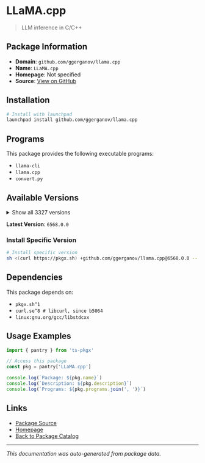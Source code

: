 # LLaMA.cpp

> LLM inference in C/C++

## Package Information

- **Domain**: `github.com/ggerganov/llama.cpp`
- **Name**: `LLaMA.cpp`
- **Homepage**: Not specified
- **Source**: [View on GitHub](https://github.com/pkgxdev/pantry/tree/main/projects/github.com/ggerganov/llama.cpp/package.yml)

## Installation

```bash
# Install with launchpad
launchpad install github.com/ggerganov/llama.cpp
```

## Programs

This package provides the following executable programs:

- `llama-cli`
- `llama.cpp`
- `convert.py`

## Available Versions

<details>
<summary>Show all 3327 versions</summary>

- `6568.0.0`, `6567.0.0`, `6565.0.0`, `6558.0.0`, `6557.0.0`
- `6556.0.0`, `6550.0.0`, `6549.0.0`, `6548.0.0`, `6545.0.0`
- `6544.0.0`, `6543.0.0`, `6541.0.0`, `6536.0.0`, `6535.0.0`
- `6534.0.0`, `6533.0.0`, `6532.0.0`, `6529.0.0`, `6528.0.0`
- `6527.0.0`, `6524.0.0`, `6523.0.0`, `6522.0.0`, `6521.0.0`
- `6519.0.0`, `6518.0.0`, `6517.0.0`, `6516.0.0`, `6515.0.0`
- `6514.0.0`, `6513.0.0`, `6512.0.0`, `6511.0.0`, `6510.0.0`
- `6509.0.0`, `6508.0.0`, `6507.0.0`, `6506.0.0`, `6505.0.0`
- `6504.0.0`, `6503.0.0`, `6502.0.0`, `6501.0.0`, `6500.0.0`
- `6499.0.0`, `6498.0.0`, `6497.0.0`, `6496.0.0`, `6494.0.0`
- `6493.0.0`, `6492.0.0`, `6491.0.0`, `6490.0.0`, `6488.0.0`
- `6484.0.0`, `6483.0.0`, `6482.0.0`, `6480.0.0`, `6479.0.0`
- `6478.0.0`, `6477.0.0`, `6476.0.0`, `6475.0.0`, `6474.0.0`
- `6473.0.0`, `6471.0.0`, `6470.0.0`, `6469.0.0`, `6451.0.0`
- `6447.0.0`, `6445.0.0`, `6444.0.0`, `6443.0.0`, `6442.0.0`
- `6441.0.0`, `6440.0.0`, `6436.0.0`, `6435.0.0`, `6434.0.0`
- `6432.0.0`, `6431.0.0`, `6430.0.0`, `6429.0.0`, `6428.0.0`
- `6427.0.0`, `6424.0.0`, `6423.0.0`, `6421.0.0`, `6419.0.0`
- `6418.0.0`, `6416.0.0`, `6415.0.0`, `6414.0.0`, `6412.0.0`
- `6409.0.0`, `6408.0.0`, `6407.0.0`, `6406.0.0`, `6405.0.0`
- `6404.0.0`, `6403.0.0`, `6402.0.0`, `6401.0.0`, `6399.0.0`
- `6397.0.0`, `6396.0.0`, `6394.0.0`, `6393.0.0`, `6392.0.0`
- `6391.0.0`, `6390.0.0`, `6389.0.0`, `6387.0.0`, `6386.0.0`
- `6384.0.0`, `6383.0.0`, `6382.0.0`, `6381.0.0`, `6380.0.0`
- `6379.0.0`, `6377.0.0`, `6376.0.0`, `6374.0.0`, `6373.0.0`
- `6372.0.0`, `6371.0.0`, `6370.0.0`, `6368.0.0`, `6367.0.0`
- `6365.0.0`, `6364.0.0`, `6362.0.0`, `6361.0.0`, `6360.0.0`
- `6358.0.0`, `6357.0.0`, `6356.0.0`, `6355.0.0`, `6354.0.0`
- `6353.0.0`, `6352.0.0`, `6351.0.0`, `6350.0.0`, `6349.0.0`
- `6348.0.0`, `6347.0.0`, `6346.0.0`, `6344.0.0`, `6343.0.0`
- `6341.0.0`, `6340.0.0`, `6337.0.0`, `6335.0.0`, `6334.0.0`
- `6332.0.0`, `6331.0.0`, `6330.0.0`, `6329.0.0`, `6328.0.0`
- `6327.0.0`, `6325.0.0`, `6324.0.0`, `6323.0.0`, `6322.0.0`
- `6318.0.0`, `6317.0.0`, `6316.0.0`, `6315.0.0`, `6314.0.0`
- `6313.0.0`, `6312.0.0`, `6311.0.0`, `6310.0.0`, `6309.0.0`
- `6307.0.0`, `6305.0.0`, `6303.0.0`, `6301.0.0`, `6300.0.0`
- `6299.0.0`, `6298.0.0`, `6297.0.0`, `6295.0.0`, `6294.0.0`
- `6293.0.0`, `6292.0.0`, `6291.0.0`, `6290.0.0`, `6289.0.0`
- `6287.0.0`, `6286.0.0`, `6285.0.0`, `6284.0.0`, `6283.0.0`
- `6282.0.0`, `6280.0.0`, `6279.0.0`, `6278.0.0`, `6277.0.0`
- `6276.0.0`, `6275.0.0`, `6274.0.0`, `6273.0.0`, `6272.0.0`
- `6271.0.0`, `6269.0.0`, `6267.0.0`, `6265.0.0`, `6264.0.0`
- `6262.0.0`, `6261.0.0`, `6258.0.0`, `6257.0.0`, `6255.0.0`
- `6254.0.0`, `6251.0.0`, `6250.0.0`, `6249.0.0`, `6248.0.0`
- `6247.0.0`, `6246.0.0`, `6245.0.0`, `6244.0.0`, `6243.0.0`
- `6242.0.0`, `6241.0.0`, `6240.0.0`, `6239.0.0`, `6238.0.0`
- `6237.0.0`, `6236.0.0`, `6235.0.0`, `6229.0.0`, `6228.0.0`
- `6225.0.0`, `6218.0.0`, `6215.0.0`, `6214.0.0`, `6213.0.0`
- `6210.0.0`, `6209.0.0`, `6208.0.0`, `6207.0.0`, `6205.0.0`
- `6204.0.0`, `6202.0.0`, `6201.0.0`, `6199.0.0`, `6195.0.0`
- `6193.0.0`, `6191.0.0`, `6190.0.0`, `6189.0.0`, `6188.0.0`
- `6187.0.0`, `6185.0.0`, `6184.0.0`, `6183.0.0`, `6182.0.0`
- `6181.0.0`, `6180.0.0`, `6179.0.0`, `6178.0.0`, `6177.0.0`
- `6176.0.0`, `6175.0.0`, `6174.0.0`, `6173.0.0`, `6153.0.0`
- `6152.0.0`, `6150.0.0`, `6149.0.0`, `6148.0.0`, `6144.0.0`
- `6143.0.0`, `6141.0.0`, `6140.0.0`, `6139.0.0`, `6138.0.0`
- `6137.0.0`, `6136.0.0`, `6135.0.0`, `6134.0.0`, `6132.0.0`
- `6131.0.0`, `6129.0.0`, `6128.0.0`, `6124.0.0`, `6123.0.0`
- `6122.0.0`, `6121.0.0`, `6119.0.0`, `6118.0.0`, `6117.0.0`
- `6116.0.0`, `6115.0.0`, `6114.0.0`, `6113.0.0`, `6111.0.0`
- `6109.0.0`, `6106.0.0`, `6105.0.0`, `6104.0.0`, `6103.0.0`
- `6102.0.0`, `6101.0.0`, `6100.0.0`, `6099.0.0`, `6098.0.0`
- `6097.0.0`, `6096.0.0`, `6095.0.0`, `6093.0.0`, `6092.0.0`
- `6090.0.0`, `6089.0.0`, `6088.0.0`, `6087.0.0`, `6085.0.0`
- `6084.0.0`, `6083.0.0`, `6082.0.0`, `6081.0.0`, `6080.0.0`
- `6079.0.0`, `6078.0.0`, `6076.0.0`, `6075.0.0`, `6074.0.0`
- `6073.0.0`, `6070.0.0`, `6067.0.0`, `6066.0.0`, `6065.0.0`
- `6064.0.0`, `6063.0.0`, `6062.0.0`, `6061.0.0`, `6060.0.0`
- `6059.0.0`, `6058.0.0`, `6057.0.0`, `6056.0.0`, `6055.0.0`
- `6054.0.0`, `6052.0.0`, `6051.0.0`, `6050.0.0`, `6049.0.0`
- `6048.0.0`, `6047.0.0`, `6045.0.0`, `6044.0.0`, `6043.0.0`
- `6042.0.0`, `6041.0.0`, `6040.0.0`, `6039.0.0`, `6038.0.0`
- `6037.0.0`, `6036.0.0`, `6035.0.0`, `6032.0.0`, `6031.0.0`
- `6030.0.0`, `6029.0.0`, `6027.0.0`, `6026.0.0`, `6025.0.0`
- `6024.0.0`, `6023.0.0`, `6022.0.0`, `6020.0.0`, `6018.0.0`
- `6017.0.0`, `6016.0.0`, `6015.0.0`, `6014.0.0`, `6013.0.0`
- `6012.0.0`, `6011.0.0`, `6002.0.0`, `6001.0.0`, `6000.0.0`
- `5999.0.0`, `5998.0.0`, `5997.0.0`, `5996.0.0`, `5995.0.0`
- `5994.0.0`, `5993.0.0`, `5992.0.0`, `5990.0.0`, `5989.0.0`
- `5988.0.0`, `5987.0.0`, `5986.0.0`, `5985.0.0`, `5984.0.0`
- `5981.0.0`, `5980.0.0`, `5979.0.0`, `5978.0.0`, `5976.0.0`
- `5975.0.0`, `5973.0.0`, `5972.0.0`, `5970.0.0`, `5968.0.0`
- `5967.0.0`, `5966.0.0`, `5965.0.0`, `5963.0.0`, `5962.0.0`
- `5961.0.0`, `5960.0.0`, `5959.0.0`, `5958.0.0`, `5957.0.0`
- `5956.0.0`, `5954.0.0`, `5953.0.0`, `5952.0.0`, `5950.0.0`
- `5949.0.0`, `5943.0.0`, `5942.0.0`, `5941.0.0`, `5940.0.0`
- `5937.0.0`, `5936.0.0`, `5935.0.0`, `5934.0.0`, `5933.0.0`
- `5932.0.0`, `5930.0.0`, `5929.0.0`, `5928.0.0`, `5927.0.0`
- `5924.0.0`, `5923.0.0`, `5922.0.0`, `5921.0.0`, `5920.0.0`
- `5919.0.0`, `5916.0.0`, `5914.0.0`, `5913.0.0`, `5912.0.0`
- `5911.0.0`, `5910.0.0`, `5909.0.0`, `5908.0.0`, `5904.0.0`
- `5902.0.0`, `5901.0.0`, `5900.0.0`, `5899.0.0`, `5898.0.0`
- `5897.0.0`, `5896.0.0`, `5895.0.0`, `5894.0.0`, `5893.0.0`
- `5892.0.0`, `5891.0.0`, `5890.0.0`, `5889.0.0`, `5888.0.0`
- `5887.0.0`, `5886.0.0`, `5884.0.0`, `5882.0.0`, `5880.0.0`
- `5876.0.0`, `5875.0.0`, `5874.0.0`, `5873.0.0`, `5872.0.0`
- `5870.0.0`, `5869.0.0`, `5868.0.0`, `5867.0.0`, `5866.0.0`
- `5865.0.0`, `5864.0.0`, `5863.0.0`, `5862.0.0`, `5861.0.0`
- `5860.0.0`, `5859.0.0`, `5858.0.0`, `5857.0.0`, `5856.0.0`
- `5855.0.0`, `5854.0.0`, `5853.0.0`, `5852.0.0`, `5851.0.0`
- `5849.0.0`, `5848.0.0`, `5847.0.0`, `5846.0.0`, `5845.0.0`
- `5844.0.0`, `5843.0.0`, `5841.0.0`, `5840.0.0`, `5839.0.0`
- `5838.0.0`, `5837.0.0`, `5836.0.0`, `5835.0.0`, `5834.0.0`
- `5833.0.0`, `5832.0.0`, `5831.0.0`, `5830.0.0`, `5829.0.0`
- `5828.0.0`, `5827.0.0`, `5826.0.0`, `5825.0.0`, `5824.0.0`
- `5823.0.0`, `5822.0.0`, `5821.0.0`, `5820.0.0`, `5819.0.0`
- `5817.0.0`, `5816.0.0`, `5815.0.0`, `5814.0.0`, `5812.0.0`
- `5811.0.0`, `5809.0.0`, `5808.0.0`, `5804.0.0`, `5803.0.0`
- `5802.0.0`, `5801.0.0`, `5798.0.0`, `5797.0.0`, `5795.0.0`
- `5794.0.0`, `5793.0.0`, `5792.0.0`, `5788.0.0`, `5787.0.0`
- `5785.0.0`, `5784.0.0`, `5783.0.0`, `5782.0.0`, `5780.0.0`
- `5778.0.0`, `5777.0.0`, `5775.0.0`, `5774.0.0`, `5773.0.0`
- `5772.0.0`, `5771.0.0`, `5770.0.0`, `5769.0.0`, `5760.0.0`
- `5759.0.0`, `5757.0.0`, `5756.0.0`, `5755.0.0`, `5754.0.0`
- `5753.0.0`, `5752.0.0`, `5751.0.0`, `5749.0.0`, `5747.0.0`
- `5745.0.0`, `5744.0.0`, `5743.0.0`, `5742.0.0`, `5740.0.0`
- `5738.0.0`, `5737.0.0`, `5736.0.0`, `5735.0.0`, `5734.0.0`
- `5733.0.0`, `5731.0.0`, `5729.0.0`, `5728.0.0`, `5726.0.0`
- `5723.0.0`, `5722.0.0`, `5721.0.0`, `5720.0.0`, `5719.0.0`
- `5718.0.0`, `5717.0.0`, `5716.0.0`, `5715.0.0`, `5714.0.0`
- `5713.0.0`, `5712.0.0`, `5711.0.0`, `5709.0.0`, `5708.0.0`
- `5707.0.0`, `5706.0.0`, `5704.0.0`, `5703.0.0`, `5702.0.0`
- `5701.0.0`, `5699.0.0`, `5698.0.0`, `5697.0.0`, `5696.0.0`
- `5695.0.0`, `5693.0.0`, `5689.0.0`, `5688.0.0`, `5687.0.0`
- `5686.0.0`, `5685.0.0`, `5684.0.0`, `5683.0.0`, `5682.0.0`
- `5681.0.0`, `5679.0.0`, `5676.0.0`, `5675.0.0`, `5674.0.0`
- `5673.0.0`, `5672.0.0`, `5671.0.0`, `5670.0.0`, `5669.0.0`
- `5668.0.0`, `5667.0.0`, `5666.0.0`, `5664.0.0`, `5662.0.0`
- `5659.0.0`, `5657.0.0`, `5655.0.0`, `5654.0.0`, `5653.0.0`
- `5652.0.0`, `5651.0.0`, `5650.0.0`, `5649.0.0`, `5648.0.0`
- `5646.0.0`, `5645.0.0`, `5644.0.0`, `5642.0.0`, `5641.0.0`
- `5640.0.0`, `5639.0.0`, `5638.0.0`, `5637.0.0`, `5636.0.0`
- `5634.0.0`, `5633.0.0`, `5632.0.0`, `5631.0.0`, `5630.0.0`
- `5629.0.0`, `5627.0.0`, `5625.0.0`, `5624.0.0`, `5622.0.0`
- `5621.0.0`, `5620.0.0`, `5618.0.0`, `5617.0.0`, `5615.0.0`
- `5614.0.0`, `5613.0.0`, `5612.0.0`, `5610.0.0`, `5609.0.0`
- `5608.0.0`, `5606.0.0`, `5604.0.0`, `5603.0.0`, `5602.0.0`
- `5601.0.0`, `5600.0.0`, `5598.0.0`, `5596.0.0`, `5595.0.0`
- `5593.0.0`, `5592.0.0`, `5591.0.0`, `5590.0.0`, `5589.0.0`
- `5588.0.0`, `5587.0.0`, `5586.0.0`, `5585.0.0`, `5584.0.0`
- `5581.0.0`, `5580.0.0`, `5578.0.0`, `5577.0.0`, `5576.0.0`
- `5575.0.0`, `5574.0.0`, `5573.0.0`, `5572.0.0`, `5571.0.0`
- `5569.0.0`, `5568.0.0`, `5560.0.0`, `5559.0.0`, `5558.0.0`
- `5556.0.0`, `5555.0.0`, `5554.0.0`, `5552.0.0`, `5551.0.0`
- `5548.0.0`, `5547.0.0`, `5546.0.0`, `5545.0.0`, `5544.0.0`
- `5543.0.0`, `5541.0.0`, `5540.0.0`, `5539.0.0`, `5538.0.0`
- `5537.0.0`, `5535.0.0`, `5534.0.0`, `5533.0.0`, `5532.0.0`
- `5530.0.0`, `5529.0.0`, `5526.0.0`, `5524.0.0`, `5522.0.0`
- `5519.0.0`, `5517.0.0`, `5516.0.0`, `5515.0.0`, `5514.0.0`
- `5513.0.0`, `5512.0.0`, `5510.0.0`, `5509.0.0`, `5508.0.0`
- `5506.0.0`, `5505.0.0`, `5504.0.0`, `5503.0.0`, `5502.0.0`
- `5501.0.0`, `5499.0.0`, `5498.0.0`, `5497.0.0`, `5495.0.0`
- `5494.0.0`, `5493.0.0`, `5492.0.0`, `5490.0.0`, `5489.0.0`
- `5488.0.0`, `5486.0.0`, `5484.0.0`, `5483.0.0`, `5481.0.0`
- `5480.0.0`, `5479.0.0`, `5478.0.0`, `5477.0.0`, `5476.0.0`
- `5475.0.0`, `5474.0.0`, `5473.0.0`, `5472.0.0`, `5471.0.0`
- `5468.0.0`, `5466.0.0`, `5465.0.0`, `5464.0.0`, `5463.0.0`
- `5462.0.0`, `5461.0.0`, `5460.0.0`, `5459.0.0`, `5458.0.0`
- `5456.0.0`, `5454.0.0`, `5453.0.0`, `5452.0.0`, `5451.0.0`
- `5450.0.0`, `5449.0.0`, `5448.0.0`, `5446.0.0`, `5444.0.0`
- `5443.0.0`, `5442.0.0`, `5441.0.0`, `5440.0.0`, `5439.0.0`
- `5438.0.0`, `5437.0.0`, `5436.0.0`, `5435.0.0`, `5434.0.0`
- `5432.0.0`, `5431.0.0`, `5430.0.0`, `5429.0.0`, `5427.0.0`
- `5426.0.0`, `5425.0.0`, `5423.0.0`, `5422.0.0`, `5421.0.0`
- `5417.0.0`, `5415.0.0`, `5414.0.0`, `5412.0.0`, `5411.0.0`
- `5410.0.0`, `5409.0.0`, `5406.0.0`, `5405.0.0`, `5404.0.0`
- `5402.0.0`, `5401.0.0`, `5400.0.0`, `5395.0.0`, `5394.0.0`
- `5392.0.0`, `5391.0.0`, `5390.0.0`, `5388.0.0`, `5387.0.0`
- `5385.0.0`, `5384.0.0`, `5382.0.0`, `5381.0.0`, `5380.0.0`
- `5379.0.0`, `5378.0.0`, `5377.0.0`, `5372.0.0`, `5371.0.0`
- `5370.0.0`, `5368.0.0`, `5367.0.0`, `5366.0.0`, `5365.0.0`
- `5363.0.0`, `5361.0.0`, `5360.0.0`, `5359.0.0`, `5358.0.0`
- `5357.0.0`, `5356.0.0`, `5355.0.0`, `5354.0.0`, `5353.0.0`
- `5352.0.0`, `5351.0.0`, `5350.0.0`, `5349.0.0`, `5347.0.0`
- `5346.0.0`, `5345.0.0`, `5344.0.0`, `5342.0.0`, `5341.0.0`
- `5340.0.0`, `5338.0.0`, `5336.0.0`, `5335.0.0`, `5334.0.0`
- `5333.0.0`, `5332.0.0`, `5331.0.0`, `5330.0.0`, `5329.0.0`
- `5328.0.0`, `5327.0.0`, `5326.0.0`, `5325.0.0`, `5324.0.0`
- `5323.0.0`, `5322.0.0`, `5321.0.0`, `5320.0.0`, `5318.0.0`
- `5317.0.0`, `5313.0.0`, `5311.0.0`, `5310.0.0`, `5309.0.0`
- `5308.0.0`, `5306.0.0`, `5303.0.0`, `5302.0.0`, `5301.0.0`
- `5300.0.0`, `5299.0.0`, `5298.0.0`, `5297.0.0`, `5296.0.0`
- `5295.0.0`, `5293.0.0`, `5292.0.0`, `5289.0.0`, `5287.0.0`
- `5286.0.0`, `5284.0.0`, `5283.0.0`, `5281.0.0`, `5280.0.0`
- `5279.0.0`, `5278.0.0`, `5277.0.0`, `5276.0.0`, `5275.0.0`
- `5274.0.0`, `5273.0.0`, `5272.0.0`, `5271.0.0`, `5270.0.0`
- `5269.0.0`, `5267.0.0`, `5266.0.0`, `5265.0.0`, `5261.0.0`
- `5260.0.0`, `5259.0.0`, `5258.0.0`, `5257.0.0`, `5255.0.0`
- `5254.0.0`, `5253.0.0`, `5252.0.0`, `5250.0.0`, `5249.0.0`
- `5248.0.0`, `5246.0.0`, `5243.0.0`, `5242.0.0`, `5241.0.0`
- `5239.0.0`, `5237.0.0`, `5236.0.0`, `5235.0.0`, `5233.0.0`
- `5232.0.0`, `5231.0.0`, `5230.0.0`, `5228.0.0`, `5226.0.0`
- `5225.0.0`, `5223.0.0`, `5222.0.0`, `5221.0.0`, `5220.0.0`
- `5219.0.0`, `5218.0.0`, `5217.0.0`, `5216.0.0`, `5215.0.0`
- `5214.0.0`, `5213.0.0`, `5212.0.0`, `5211.0.0`, `5210.0.0`
- `5209.0.0`, `5208.0.0`, `5207.0.0`, `5205.0.0`, `5204.0.0`
- `5202.0.0`, `5201.0.0`, `5200.0.0`, `5199.0.0`, `5198.0.0`
- `5197.0.0`, `5196.0.0`, `5195.0.0`, `5194.0.0`, `5193.0.0`
- `5192.0.0`, `5191.0.0`, `5190.0.0`, `5189.0.0`, `5188.0.0`
- `5187.0.0`, `5186.0.0`, `5185.0.0`, `5184.0.0`, `5181.0.0`
- `5180.0.0`, `5178.0.0`, `5177.0.0`, `5176.0.0`, `5175.0.0`
- `5174.0.0`, `5173.0.0`, `5171.0.0`, `5170.0.0`, `5169.0.0`
- `5166.0.0`, `5165.0.0`, `5164.0.0`, `5163.0.0`, `5162.0.0`
- `5161.0.0`, `5160.0.0`, `5159.0.0`, `5158.0.0`, `5156.0.0`
- `5155.0.0`, `5153.0.0`, `5152.0.0`, `5151.0.0`, `5150.0.0`
- `5149.0.0`, `5148.0.0`, `5147.0.0`, `5146.0.0`, `5145.0.0`
- `5144.0.0`, `5143.0.0`, `5142.0.0`, `5141.0.0`, `5140.0.0`
- `5138.0.0`, `5137.0.0`, `5136.0.0`, `5135.0.0`, `5134.0.0`
- `5133.0.0`, `5132.0.0`, `5131.0.0`, `5129.0.0`, `5127.0.0`
- `5126.0.0`, `5125.0.0`, `5124.0.0`, `5123.0.0`, `5122.0.0`
- `5121.0.0`, `5120.0.0`, `5119.0.0`, `5118.0.0`, `5117.0.0`
- `5116.0.0`, `5115.0.0`, `5114.0.0`, `5113.0.0`, `5108.0.0`
- `5107.0.0`, `5106.0.0`, `5099.0.0`, `5097.0.0`, `5096.0.0`
- `5094.0.0`, `5093.0.0`, `5092.0.0`, `5089.0.0`, `5086.0.0`
- `5085.0.0`, `5084.0.0`, `5083.0.0`, `5082.0.0`, `5081.0.0`
- `5080.0.0`, `5079.0.0`, `5078.0.0`, `5076.0.0`, `5074.0.0`
- `5073.0.0`, `5072.0.0`, `5071.0.0`, `5066.0.0`, `5064.0.0`
- `5062.0.0`, `5061.0.0`, `5060.0.0`, `5059.0.0`, `5058.0.0`
- `5057.0.0`, `5056.0.0`, `5055.0.0`, `5054.0.0`, `5053.0.0`
- `5052.0.0`, `5050.0.0`, `5049.0.0`, `5046.0.0`, `5045.0.0`
- `5043.0.0`, `5041.0.0`, `5039.0.0`, `5038.0.0`, `5037.0.0`
- `5036.0.0`, `5035.0.0`, `5034.0.0`, `5033.0.0`, `5032.0.0`
- `5031.0.0`, `5030.0.0`, `5029.0.0`, `5028.0.0`, `5026.0.0`
- `5025.0.0`, `5022.0.0`, `5021.0.0`, `5019.0.0`, `5018.0.0`
- `5017.0.0`, `5016.0.0`, `5015.0.0`, `5013.0.0`, `5012.0.0`
- `5010.0.0`, `5009.0.0`, `5006.0.0`, `5005.0.0`, `5004.0.0`
- `5003.0.0`, `5002.0.0`, `5001.0.0`, `4999.0.0`, `4998.0.0`
- `4997.0.0`, `4992.0.0`, `4991.0.0`, `4990.0.0`, `4988.0.0`
- `4987.0.0`, `4986.0.0`, `4985.0.0`, `4984.0.0`, `4982.0.0`
- `4981.0.0`, `4980.0.0`, `4978.0.0`, `4977.0.0`, `4976.0.0`
- `4974.0.0`, `4972.0.0`, `4970.0.0`, `4969.0.0`, `4967.0.0`
- `4966.0.0`, `4964.0.0`, `4963.0.0`, `4961.0.0`, `4958.0.0`
- `4957.0.0`, `4956.0.0`, `4953.0.0`, `4951.0.0`, `4948.0.0`
- `4947.0.0`, `4945.0.0`, `4944.0.0`, `4942.0.0`, `4940.0.0`
- `4939.0.0`, `4938.0.0`, `4937.0.0`, `4936.0.0`, `4935.0.0`
- `4934.0.0`, `4933.0.0`, `4932.0.0`, `4930.0.0`, `4929.0.0`
- `4927.0.0`, `4926.0.0`, `4925.0.0`, `4924.0.0`, `4923.0.0`
- `4921.0.0`, `4920.0.0`, `4919.0.0`, `4916.0.0`, `4915.0.0`
- `4914.0.0`, `4913.0.0`, `4912.0.0`, `4911.0.0`, `4910.0.0`
- `4909.0.0`, `4908.0.0`, `4907.0.0`, `4905.0.0`, `4903.0.0`
- `4902.0.0`, `4901.0.0`, `4900.0.0`, `4899.0.0`, `4898.0.0`
- `4897.0.0`, `4896.0.0`, `4895.0.0`, `4893.0.0`, `4892.0.0`
- `4891.0.0`, `4889.0.0`, `4888.0.0`, `4886.0.0`, `4885.0.0`
- `4884.0.0`, `4882.0.0`, `4880.0.0`, `4879.0.0`, `4877.0.0`
- `4876.0.0`, `4875.0.0`, `4874.0.0`, `4873.0.0`, `4872.0.0`
- `4871.0.0`, `4870.0.0`, `4869.0.0`, `4868.0.0`, `4867.0.0`
- `4865.0.0`, `4864.0.0`, `4863.0.0`, `4861.0.0`, `4860.0.0`
- `4859.0.0`, `4856.0.0`, `4855.0.0`, `4854.0.0`, `4853.0.0`
- `4851.0.0`, `4849.0.0`, `4848.0.0`, `4847.0.0`, `4846.0.0`
- `4837.0.0`, `4836.0.0`, `4835.0.0`, `4834.0.0`, `4833.0.0`
- `4832.0.0`, `4831.0.0`, `4830.0.0`, `4829.0.0`, `4827.0.0`
- `4826.0.0`, `4824.0.0`, `4823.0.0`, `4821.0.0`, `4820.0.0`
- `4819.0.0`, `4818.0.0`, `4806.0.0`, `4805.0.0`, `4804.0.0`
- `4803.0.0`, `4801.0.0`, `4800.0.0`, `4799.0.0`, `4798.0.0`
- `4797.0.0`, `4796.0.0`, `4793.0.0`, `4792.0.0`, `4790.0.0`
- `4789.0.0`, `4788.0.0`, `4786.0.0`, `4785.0.0`, `4784.0.0`
- `4783.0.0`, `4778.0.0`, `4777.0.0`, `4776.0.0`, `4775.0.0`
- `4774.0.0`, `4773.0.0`, `4771.0.0`, `4770.0.0`, `4769.0.0`
- `4768.0.0`, `4767.0.0`, `4765.0.0`, `4764.0.0`, `4763.0.0`
- `4762.0.0`, `4761.0.0`, `4760.0.0`, `4759.0.0`, `4756.0.0`
- `4755.0.0`, `4754.0.0`, `4753.0.0`, `4751.0.0`, `4749.0.0`
- `4747.0.0`, `4746.0.0`, `4745.0.0`, `4743.0.0`, `4742.0.0`
- `4739.0.0`, `4738.0.0`, `4735.0.0`, `4734.0.0`, `4733.0.0`
- `4732.0.0`, `4731.0.0`, `4730.0.0`, `4728.0.0`, `4727.0.0`
- `4724.0.0`, `4722.0.0`, `4721.0.0`, `4720.0.0`, `4719.0.0`
- `4718.0.0`, `4717.0.0`, `4716.0.0`, `4714.0.0`, `4713.0.0`
- `4712.0.0`, `4710.0.0`, `4708.0.0`, `4707.0.0`, `4706.0.0`
- `4705.0.0`, `4704.0.0`, `4702.0.0`, `4699.0.0`, `4698.0.0`
- `4696.0.0`, `4695.0.0`, `4694.0.0`, `4692.0.0`, `4689.0.0`
- `4688.0.0`, `4686.0.0`, `4683.0.0`, `4682.0.0`, `4681.0.0`
- `4679.0.0`, `4678.0.0`, `4677.0.0`, `4676.0.0`, `4675.0.0`
- `4671.0.0`, `4667.0.0`, `4666.0.0`, `4663.0.0`, `4662.0.0`
- `4661.0.0`, `4660.0.0`, `4659.0.0`, `4658.0.0`, `4657.0.0`
- `4651.0.0`, `4649.0.0`, `4648.0.0`, `4647.0.0`, `4646.0.0`
- `4644.0.0`, `4643.0.0`, `4642.0.0`, `4641.0.0`, `4640.0.0`
- `4639.0.0`, `4637.0.0`, `4636.0.0`, `4634.0.0`, `4633.0.0`
- `4631.0.0`, `4628.0.0`, `4623.0.0`, `4621.0.0`, `4620.0.0`
- `4619.0.0`, `4618.0.0`, `4617.0.0`, `4616.0.0`, `4615.0.0`
- `4614.0.0`, `4613.0.0`, `4611.0.0`, `4610.0.0`, `4609.0.0`
- `4608.0.0`, `4607.0.0`, `4606.0.0`, `4605.0.0`, `4604.0.0`
- `4603.0.0`, `4601.0.0`, `4600.0.0`, `4599.0.0`, `4598.0.0`
- `4595.0.0`, `4594.0.0`, `4589.0.0`, `4588.0.0`, `4586.0.0`
- `4585.0.0`, `4583.0.0`, `4581.0.0`, `4580.0.0`, `4576.0.0`
- `4575.0.0`, `4574.0.0`, `4572.0.0`, `4570.0.0`, `4569.0.0`
- `4568.0.0`, `4567.0.0`, `4566.0.0`, `4565.0.0`, `4564.0.0`
- `4562.0.0`, `4560.0.0`, `4559.0.0`, `4557.0.0`, `4552.0.0`
- `4550.0.0`, `4549.0.0`, `4548.0.0`, `4547.0.0`, `4546.0.0`
- `4545.0.0`, `4543.0.0`, `4542.0.0`, `4539.0.0`, `4538.0.0`
- `4537.0.0`, `4536.0.0`, `4535.0.0`, `4534.0.0`, `4533.0.0`
- `4532.0.0`, `4529.0.0`, `4528.0.0`, `4527.0.0`, `4526.0.0`
- `4525.0.0`, `4524.0.0`, `4523.0.0`, `4522.0.0`, `4521.0.0`
- `4520.0.0`, `4519.0.0`, `4518.0.0`, `4516.0.0`, `4514.0.0`
- `4513.0.0`, `4512.0.0`, `4510.0.0`, `4509.0.0`, `4508.0.0`
- `4506.0.0`, `4504.0.0`, `4503.0.0`, `4502.0.0`, `4501.0.0`
- `4500.0.0`, `4499.0.0`, `4497.0.0`, `4493.0.0`, `4491.0.0`
- `4488.0.0`, `4487.0.0`, `4485.0.0`, `4481.0.0`, `4475.0.0`
- `4474.0.0`, `4468.0.0`, `4467.0.0`, `4466.0.0`, `4465.0.0`
- `4464.0.0`, `4458.0.0`, `4457.0.0`, `4456.0.0`, `4453.0.0`
- `4451.0.0`, `4450.0.0`, `4447.0.0`, `4446.0.0`, `4445.0.0`
- `4443.0.0`, `4440.0.0`, `4439.0.0`, `4438.0.0`, `4437.0.0`
- `4435.0.0`, `4434.0.0`, `4433.0.0`, `4432.0.0`, `4431.0.0`
- `4430.0.0`, `4428.0.0`, `4426.0.0`, `4425.0.0`, `4424.0.0`
- `4423.0.0`, `4422.0.0`, `4421.0.0`, `4420.0.0`, `4419.0.0`
- `4418.0.0`, `4416.0.0`, `4415.0.0`, `4414.0.0`, `4411.0.0`
- `4409.0.0`, `4406.0.0`, `4404.0.0`, `4403.0.0`, `4402.0.0`
- `4400.0.0`, `4399.0.0`, `4398.0.0`, `4397.0.0`, `4396.0.0`
- `4394.0.0`, `4393.0.0`, `4392.0.0`, `4391.0.0`, `4390.0.0`
- `4389.0.0`, `4388.0.0`, `4387.0.0`, `4386.0.0`, `4385.0.0`
- `4384.0.0`, `4383.0.0`, `4382.0.0`, `4381.0.0`, `4380.0.0`
- `4379.0.0`, `4378.0.0`, `4376.0.0`, `4375.0.0`, `4372.0.0`
- `4371.0.0`, `4369.0.0`, `4368.0.0`, `4367.0.0`, `4366.0.0`
- `4365.0.0`, `4363.0.0`, `4362.0.0`, `4361.0.0`, `4360.0.0`
- `4359.0.0`, `4358.0.0`, `4357.0.0`, `4354.0.0`, `4353.0.0`
- `4351.0.0`, `4350.0.0`, `4349.0.0`, `4348.0.0`, `4343.0.0`
- `4342.0.0`, `4341.0.0`, `4338.0.0`, `4337.0.0`, `4333.0.0`
- `4331.0.0`, `4329.0.0`, `4327.0.0`, `4326.0.0`, `4325.0.0`
- `4324.0.0`, `4321.0.0`, `4320.0.0`, `4319.0.0`, `4318.0.0`
- `4317.0.0`, `4315.0.0`, `4314.0.0`, `4312.0.0`, `4311.0.0`
- `4304.0.0`, `4302.0.0`, `4301.0.0`, `4300.0.0`, `4299.0.0`
- `4298.0.0`, `4297.0.0`, `4296.0.0`, `4295.0.0`, `4293.0.0`
- `4292.0.0`, `4291.0.0`, `4290.0.0`, `4288.0.0`, `4287.0.0`
- `4285.0.0`, `4284.0.0`, `4283.0.0`, `4282.0.0`, `4281.0.0`
- `4280.0.0`, `4279.0.0`, `4276.0.0`, `4273.0.0`, `4272.0.0`
- `4271.0.0`, `4267.0.0`, `4266.0.0`, `4265.0.0`, `4262.0.0`
- `4261.0.0`, `4260.0.0`, `4258.0.0`, `4256.0.0`, `4255.0.0`
- `4254.0.0`, `4253.0.0`, `4248.0.0`, `4246.0.0`, `4243.0.0`
- `4242.0.0`, `4240.0.0`, `4239.0.0`, `4234.0.0`, `4233.0.0`
- `4231.0.0`, `4230.0.0`, `4227.0.0`, `4226.0.0`, `4224.0.0`
- `4222.0.0`, `4221.0.0`, `4220.0.0`, `4219.0.0`, `4218.0.0`
- `4217.0.0`, `4216.0.0`, `4215.0.0`, `4214.0.0`, `4212.0.0`
- `4210.0.0`, `4209.0.0`, `4208.0.0`, `4206.0.0`, `4204.0.0`
- `4203.0.0`, `4202.0.0`, `4201.0.0`, `4200.0.0`, `4195.0.0`
- `4191.0.0`, `4179.0.0`, `4178.0.0`, `4177.0.0`, `4176.0.0`
- `4175.0.0`, `4174.0.0`, `4173.0.0`, `4171.0.0`, `4170.0.0`
- `4169.0.0`, `4168.0.0`, `4167.0.0`, `4164.0.0`, `4163.0.0`
- `4162.0.0`, `4161.0.0`, `4160.0.0`, `4157.0.0`, `4154.0.0`
- `4153.0.0`, `4151.0.0`, `4150.0.0`, `4149.0.0`, `4148.0.0`
- `4143.0.0`, `4142.0.0`, `4141.0.0`, `4139.0.0`, `4138.0.0`
- `4137.0.0`, `4134.0.0`, `4133.0.0`, `4132.0.0`, `4131.0.0`
- `4130.0.0`, `4129.0.0`, `4128.0.0`, `4127.0.0`, `4126.0.0`
- `4122.0.0`, `4120.0.0`, `4118.0.0`, `4115.0.0`, `4114.0.0`
- `4113.0.0`, `4112.0.0`, `4111.0.0`, `4103.0.0`, `4102.0.0`
- `4100.0.0`, `4098.0.0`, `4095.0.0`, `4094.0.0`, `4092.0.0`
- `4091.0.0`, `4088.0.0`, `4087.0.0`, `4082.0.0`, `4081.0.0`
- `4080.0.0`, `4079.0.0`, `4078.0.0`, `4077.0.0`, `4076.0.0`
- `4075.0.0`, `4071.0.0`, `4069.0.0`, `4068.0.0`, `4067.0.0`
- `4066.0.0`, `4065.0.0`, `4062.0.0`, `4056.0.0`, `4055.0.0`
- `4053.0.0`, `4052.0.0`, `4050.0.0`, `4048.0.0`, `4044.0.0`
- `4042.0.0`, `4041.0.0`, `4040.0.0`, `4038.0.0`, `4037.0.0`
- `4036.0.0`, `4034.0.0`, `4033.0.0`, `4032.0.0`, `4027.0.0`
- `4026.0.0`, `4025.0.0`, `4024.0.0`, `4023.0.0`, `4020.0.0`
- `4019.0.0`, `4016.0.0`, `4015.0.0`, `4014.0.0`, `4013.0.0`
- `4011.0.0`, `4010.0.0`, `4009.0.0`, `4007.0.0`, `4006.0.0`
- `4005.0.0`, `4003.0.0`, `4002.0.0`, `4001.0.0`, `4000.0.0`
- `3999.0.0`, `3998.0.0`, `3997.0.0`, `3996.0.0`, `3995.0.0`
- `3994.0.0`, `3991.0.0`, `3990.0.0`, `3989.0.0`, `3988.0.0`
- `3987.0.0`, `3985.0.0`, `3984.0.0`, `3983.0.0`, `3982.0.0`
- `3978.0.0`, `3977.0.0`, `3975.0.0`, `3974.0.0`, `3972.0.0`
- `3971.0.0`, `3970.0.0`, `3967.0.0`, `3964.0.0`, `3962.0.0`
- `3961.0.0`, `3960.0.0`, `3958.0.0`, `3957.0.0`, `3952.0.0`
- `3950.0.0`, `3949.0.0`, `3948.0.0`, `3946.0.0`, `3943.0.0`
- `3942.0.0`, `3941.0.0`, `3940.0.0`, `3939.0.0`, `3938.0.0`
- `3936.0.0`, `3935.0.0`, `3933.0.0`, `3932.0.0`, `3931.0.0`
- `3930.0.0`, `3927.0.0`, `3926.0.0`, `3925.0.0`, `3923.0.0`
- `3922.0.0`, `3921.0.0`, `3920.0.0`, `3917.0.0`, `3916.0.0`
- `3914.0.0`, `3912.0.0`, `3911.0.0`, `3909.0.0`, `3907.0.0`
- `3906.0.0`, `3905.0.0`, `3904.0.0`, `3903.0.0`, `3902.0.0`
- `3901.0.0`, `3899.0.0`, `3898.0.0`, `3896.0.0`, `3895.0.0`
- `3892.0.0`, `3889.0.0`, `3887.0.0`, `3886.0.0`, `3883.0.0`
- `3880.0.0`, `3878.0.0`, `3874.0.0`, `3873.0.0`, `3872.0.0`
- `3870.0.0`, `3869.0.0`, `3868.0.0`, `3867.0.0`, `3866.0.0`
- `3865.0.0`, `3864.0.0`, `3863.0.0`, `3861.0.0`, `3856.0.0`
- `3855.0.0`, `3853.0.0`, `3849.0.0`, `3848.0.0`, `3847.0.0`
- `3841.0.0`, `3837.0.0`, `3835.0.0`, `3834.0.0`, `3832.0.0`
- `3831.0.0`, `3829.0.0`, `3828.0.0`, `3827.0.0`, `3825.0.0`
- `3824.0.0`, `3823.0.0`, `3822.0.0`, `3821.0.0`, `3818.0.0`
- `3817.0.0`, `3816.0.0`, `3814.0.0`, `3813.0.0`, `3812.0.0`
- `3811.0.0`, `3808.0.0`, `3807.0.0`, `3806.0.0`, `3805.0.0`
- `3804.0.0`, `3803.0.0`, `3802.0.0`, `3801.0.0`, `3800.0.0`
- `3799.0.0`, `3798.0.0`, `3795.0.0`, `3790.0.0`, `3789.0.0`
- `3788.0.0`, `3787.0.0`, `3786.0.0`, `3785.0.0`, `3783.0.0`
- `3782.0.0`, `3781.0.0`, `3779.0.0`, `3778.0.0`, `3777.0.0`
- `3775.0.0`, `3774.0.0`, `3772.0.0`, `3771.0.0`, `3770.0.0`
- `3767.0.0`, `3766.0.0`, `3765.0.0`, `3764.0.0`, `3763.0.0`
- `3761.0.0`, `3760.0.0`, `3759.0.0`, `3756.0.0`, `3755.0.0`
- `3754.0.0`, `3753.0.0`, `3752.0.0`, `3751.0.0`, `3750.0.0`
- `3749.0.0`, `3747.0.0`, `3744.0.0`, `3743.0.0`, `3740.0.0`
- `3737.0.0`, `3735.0.0`, `3733.0.0`, `3731.0.0`, `3729.0.0`
- `3728.0.0`, `3727.0.0`, `3726.0.0`, `3725.0.0`, `3723.0.0`
- `3721.0.0`, `3720.0.0`, `3718.0.0`, `3717.0.0`, `3716.0.0`
- `3715.0.0`, `3714.0.0`, `3713.0.0`, `3711.0.0`, `3707.0.0`
- `3706.0.0`, `3705.0.0`, `3704.0.0`, `3703.0.0`, `3702.0.0`
- `3701.0.0`, `3700.0.0`, `3699.0.0`, `3688.0.0`, `3687.0.0`
- `3686.0.0`, `3685.0.0`, `3684.0.0`, `3683.0.0`, `3682.0.0`
- `3681.0.0`, `3680.0.0`, `3678.0.0`, `3677.0.0`, `3676.0.0`
- `3675.0.0`, `3674.0.0`, `3672.0.0`, `3671.0.0`, `3669.0.0`
- `3668.0.0`, `3667.0.0`, `3666.0.0`, `3664.0.0`, `3661.0.0`
- `3658.0.0`, `3656.0.0`, `3655.0.0`, `3654.0.0`, `3652.0.0`
- `3651.0.0`, `3649.0.0`, `3647.0.0`, `3645.0.0`, `3644.0.0`
- `3643.0.0`, `3639.0.0`, `3636.0.0`, `3635.0.0`, `3634.0.0`
- `3633.0.0`, `3632.0.0`, `3631.0.0`, `3630.0.0`, `3629.0.0`
- `3625.0.0`, `3623.0.0`, `3622.0.0`, `3621.0.0`, `3620.0.0`
- `3617.0.0`, `3616.0.0`, `3615.0.0`, `3614.0.0`, `3613.0.0`
- `3612.0.0`, `3611.0.0`, `3610.0.0`, `3609.0.0`, `3608.0.0`
- `3607.0.0`, `3606.0.0`, `3604.0.0`, `3603.0.0`, `3600.0.0`
- `3599.0.0`, `3598.0.0`, `3593.0.0`, `3592.0.0`, `3591.0.0`
- `3590.0.0`, `3589.0.0`, `3588.0.0`, `3587.0.0`, `3585.0.0`
- `3584.0.0`, `3583.0.0`, `3582.0.0`, `3581.0.0`, `3580.0.0`
- `3578.0.0`, `3577.0.0`, `3575.0.0`, `3574.0.0`, `3573.0.0`
- `3571.0.0`, `3567.0.0`, `3566.0.0`, `3565.0.0`, `3564.0.0`
- `3563.0.0`, `3561.0.0`, `3560.0.0`, `3559.0.0`, `3557.0.0`
- `3556.0.0`, `3551.0.0`, `3547.0.0`, `3543.0.0`, `3542.0.0`
- `3541.0.0`, `3540.0.0`, `3539.0.0`, `3538.0.0`, `3537.0.0`
- `3536.0.0`, `3534.0.0`, `3532.0.0`, `3531.0.0`, `3529.0.0`
- `3528.0.0`, `3527.0.0`, `3525.0.0`, `3524.0.0`, `3522.0.0`
- `3520.0.0`, `3519.0.0`, `3517.0.0`, `3516.0.0`, `3515.0.0`
- `3512.0.0`, `3510.0.0`, `3509.0.0`, `3508.0.0`, `3506.0.0`
- `3505.0.0`, `3504.0.0`, `3503.0.0`, `3502.0.0`, `3501.0.0`
- `3500.0.0`, `3499.0.0`, `3498.0.0`, `3497.0.0`, `3496.0.0`
- `3495.0.0`, `3490.0.0`, `3489.0.0`, `3488.0.0`, `3487.0.0`
- `3486.0.0`, `3485.0.0`, `3484.0.0`, `3483.0.0`, `3482.0.0`
- `3479.0.0`, `3472.0.0`, `3471.0.0`, `3470.0.0`, `3469.0.0`
- `3468.0.0`, `3467.0.0`, `3465.0.0`, `3464.0.0`, `3463.0.0`
- `3462.0.0`, `3461.0.0`, `3460.0.0`, `3459.0.0`, `3458.0.0`
- `3456.0.0`, `3452.0.0`, `3451.0.0`, `3450.0.0`, `3449.0.0`
- `3447.0.0`, `3445.0.0`, `3442.0.0`, `3441.0.0`, `3440.0.0`
- `3438.0.0`, `3437.0.0`, `3436.0.0`, `3434.0.0`, `3433.0.0`
- `3428.0.0`, `3427.0.0`, `3425.0.0`, `3423.0.0`, `3421.0.0`
- `3419.0.0`, `3418.0.0`, `3416.0.0`, `3412.0.0`, `3408.0.0`
- `3407.0.0`, `3406.0.0`, `3405.0.0`, `3403.0.0`, `3402.0.0`
- `3400.0.0`, `3398.0.0`, `3396.0.0`, `3394.0.0`, `3393.0.0`
- `3392.0.0`, `3389.0.0`, `3387.0.0`, `3386.0.0`, `3385.0.0`
- `3384.0.0`, `3383.0.0`, `3382.0.0`, `3381.0.0`, `3378.0.0`
- `3376.0.0`, `3375.0.0`, `3374.0.0`, `3373.0.0`, `3371.0.0`
- `3370.0.0`, `3369.0.0`, `3368.0.0`, `3367.0.0`, `3366.0.0`
- `3365.0.0`, `3363.0.0`, `3361.0.0`, `3358.0.0`, `3356.0.0`
- `3355.0.0`, `3354.0.0`, `3353.0.0`, `3347.0.0`, `3345.0.0`
- `3342.0.0`, `3341.0.0`, `3340.0.0`, `3334.0.0`, `3333.0.0`
- `3332.0.0`, `3328.0.0`, `3327.0.0`, `3325.0.0`, `3324.0.0`
- `3322.0.0`, `3317.0.0`, `3316.0.0`, `3315.0.0`, `3314.0.0`
- `3311.0.0`, `3309.0.0`, `3307.0.0`, `3306.0.0`, `3305.0.0`
- `3304.0.0`, `3303.0.0`, `3295.0.0`, `3294.0.0`, `3293.0.0`
- `3292.0.0`, `3291.0.0`, `3290.0.0`, `3289.0.0`, `3287.0.0`
- `3286.0.0`, `3285.0.0`, `3284.0.0`, `3283.0.0`, `3282.0.0`
- `3280.0.0`, `3279.0.0`, `3278.0.0`, `3276.0.0`, `3274.0.0`
- `3273.0.0`, `3269.0.0`, `3267.0.0`, `3266.0.0`, `3265.0.0`
- `3264.0.0`, `3263.0.0`, `3262.0.0`, `3261.0.0`, `3260.0.0`
- `3259.0.0`, `3258.0.0`, `3256.0.0`, `3254.0.0`, `3252.0.0`
- `3250.0.0`, `3249.0.0`, `3248.0.0`, `3246.0.0`, `3245.0.0`
- `3243.0.0`, `3242.0.0`, `3241.0.0`, `3240.0.0`, `3233.0.0`
- `3232.0.0`, `3231.0.0`, `3230.0.0`, `3229.0.0`, `3228.0.0`
- `3227.0.0`, `3226.0.0`, `3223.0.0`, `3222.0.0`, `3220.0.0`
- `3219.0.0`, `3218.0.0`, `3216.0.0`, `3212.0.0`, `3211.0.0`
- `3209.0.0`, `3208.0.0`, `3206.0.0`, `3205.0.0`, `3204.0.0`
- `3202.0.0`, `3201.0.0`, `3199.0.0`, `3197.0.0`, `3195.0.0`
- `3194.0.0`, `3193.0.0`, `3190.0.0`, `3189.0.0`, `3188.0.0`
- `3187.0.0`, `3186.0.0`, `3184.0.0`, `3183.0.0`, `3182.0.0`
- `3181.0.0`, `3180.0.0`, `3179.0.0`, `3178.0.0`, `3177.0.0`
- `3175.0.0`, `3166.0.0`, `3163.0.0`, `3162.0.0`, `3158.0.0`
- `3156.0.0`, `3154.0.0`, `3153.0.0`, `3152.0.0`, `3151.0.0`
- `3150.0.0`, `3149.0.0`, `3148.0.0`, `3147.0.0`, `3146.0.0`
- `3145.0.0`, `3143.0.0`, `3140.0.0`, `3139.0.0`, `3138.0.0`
- `3135.0.0`, `3134.0.0`, `3131.0.0`, `3130.0.0`, `3091.0.0`
- `3089.0.0`, `3088.0.0`, `3087.0.0`, `3086.0.0`, `3085.0.0`
- `3083.0.0`, `3082.0.0`, `3080.0.0`, `3079.0.0`, `3078.0.0`
- `3077.0.0`, `3076.0.0`, `3075.0.0`, `3074.0.0`, `3073.0.0`
- `3072.0.0`, `3071.0.0`, `3070.0.0`, `3067.0.0`, `3066.0.0`
- `3065.0.0`, `3063.0.0`, `3058.0.0`, `3056.0.0`, `3051.0.0`
- `3046.0.0`, `3045.0.0`, `3044.0.0`, `3042.0.0`, `3040.0.0`
- `3039.0.0`, `3038.0.0`, `3037.0.0`, `3036.0.0`, `3035.0.0`
- `3033.0.0`, `3030.0.0`, `3029.0.0`, `3028.0.0`, `3027.0.0`
- `3026.0.0`, `3025.0.0`, `3024.0.0`, `3023.0.0`, `3021.0.0`
- `3019.0.0`, `3018.0.0`, `3015.0.0`, `3014.0.0`, `3012.0.0`
- `3011.0.0`, `3010.0.0`, `3008.0.0`, `3007.0.0`, `3006.0.0`
- `3003.0.0`, `3001.0.0`, `2998.0.0`, `2996.0.0`, `2995.0.0`
- `2994.0.0`, `2993.0.0`, `2992.0.0`, `2989.0.0`, `2988.0.0`
- `2985.0.0`, `2984.0.0`, `2982.0.0`, `2981.0.0`, `2979.0.0`
- `2978.0.0`, `2976.0.0`, `2974.0.0`, `2973.0.0`, `2972.0.0`
- `2970.0.0`, `2969.0.0`, `2968.0.0`, `2967.0.0`, `2966.0.0`
- `2965.0.0`, `2964.0.0`, `2963.0.0`, `2962.0.0`, `2961.0.0`
- `2958.0.0`, `2956.0.0`, `2955.0.0`, `2953.0.0`, `2952.0.0`
- `2950.0.0`, `2949.0.0`, `2948.0.0`, `2946.0.0`, `2945.0.0`
- `2943.0.0`, `2941.0.0`, `2940.0.0`, `2939.0.0`, `2938.0.0`
- `2937.0.0`, `2936.0.0`, `2934.0.0`, `2933.0.0`, `2932.0.0`
- `2930.0.0`, `2929.0.0`, `2928.0.0`, `2927.0.0`, `2926.0.0`
- `2923.0.0`, `2922.0.0`, `2921.0.0`, `2918.0.0`, `2917.0.0`
- `2916.0.0`, `2915.0.0`, `2914.0.0`, `2913.0.0`, `2910.0.0`
- `2909.0.0`, `2908.0.0`, `2906.0.0`, `2901.0.0`, `2899.0.0`
- `2897.0.0`, `2894.0.0`, `2893.0.0`, `2892.0.0`, `2891.0.0`
- `2890.0.0`, `2889.0.0`, `2885.0.0`, `2884.0.0`, `2879.0.0`
- `2878.0.0`, `2877.0.0`, `2876.0.0`, `2875.0.0`, `2874.0.0`
- `2871.0.0`, `2870.0.0`, `2868.0.0`, `2867.0.0`, `2865.0.0`
- `2864.0.0`, `2862.0.0`, `2861.0.0`, `2860.0.0`, `2859.0.0`
- `2854.0.0`, `2852.0.0`, `2848.0.0`, `2847.0.0`, `2846.0.0`
- `2845.0.0`, `2844.0.0`, `2843.0.0`, `2842.0.0`, `2840.0.0`
- `2839.0.0`, `2838.0.0`, `2837.0.0`, `2836.0.0`, `2835.0.0`
- `2834.0.0`, `2831.0.0`, `2830.0.0`, `2828.0.0`, `2826.0.0`
- `2824.0.0`, `2822.0.0`, `2821.0.0`, `2820.0.0`, `2818.0.0`
- `2817.0.0`, `2816.0.0`, `2815.0.0`, `2813.0.0`, `2812.0.0`
- `2811.0.0`, `2808.0.0`, `2805.0.0`, `2804.0.0`, `2803.0.0`
- `2800.0.0`, `2797.0.0`, `2794.0.0`, `2793.0.0`, `2791.0.0`
- `2789.0.0`, `2787.0.0`, `2785.0.0`, `2784.0.0`, `2783.0.0`
- `2781.0.0`, `2780.0.0`, `2779.0.0`, `2777.0.0`, `2776.0.0`
- `2775.0.0`, `2774.0.0`, `2773.0.0`, `2772.0.0`, `2771.0.0`
- `2769.0.0`, `2767.0.0`, `2766.0.0`, `2764.0.0`, `2763.0.0`
- `2761.0.0`, `2760.0.0`, `2757.0.0`, `2756.0.0`, `2755.0.0`
- `2754.0.0`, `2753.0.0`, `2751.0.0`, `2750.0.0`, `2749.0.0`
- `2748.0.0`, `2747.0.0`, `2746.0.0`, `2740.0.0`, `2737.0.0`
- `2736.0.0`, `2735.0.0`, `2734.0.0`, `2731.0.0`, `2730.0.0`
- `2729.0.0`, `2728.0.0`, `2727.0.0`, `2724.0.0`, `2717.0.0`
- `2715.0.0`, `2714.0.0`, `2712.0.0`, `2710.0.0`, `2709.0.0`
- `2708.0.0`, `2707.0.0`, `2702.0.0`, `2700.0.0`, `2699.0.0`
- `2698.0.0`, `2697.0.0`, `2696.0.0`, `2694.0.0`, `2692.0.0`
- `2691.0.0`, `2690.0.0`, `2687.0.0`, `2686.0.0`, `2684.0.0`
- `2683.0.0`, `2681.0.0`, `2680.0.0`, `2679.0.0`, `2678.0.0`
- `2676.0.0`, `2675.0.0`, `2674.0.0`, `2673.0.0`, `2671.0.0`
- `2670.0.0`, `2669.0.0`, `2667.0.0`, `2666.0.0`, `2665.0.0`
- `2664.0.0`, `2663.0.0`, `2661.0.0`, `2660.0.0`, `2658.0.0`
- `2657.0.0`, `2656.0.0`, `2646.0.0`, `2645.0.0`, `2636.0.0`
- `2632.0.0`, `2630.0.0`, `2629.0.0`, `2619.0.0`, `2615.0.0`
- `2613.0.0`, `2612.0.0`, `2608.0.0`, `2589.0.0`, `2586.0.0`
- `2581.0.0`, `2579.0.0`, `2578.0.0`, `2576.0.0`, `2573.0.0`
- `2568.0.0`, `2567.0.0`, `2566.0.0`, `2563.0.0`, `2554.0.0`
- `2548.0.0`, `2543.0.0`, `2542.0.0`, `2541.0.0`, `2540.0.0`
- `2536.0.0`, `2534.0.0`, `2531.0.0`, `2529.0.0`, `2527.0.0`
- `2526.0.0`, `2523.0.0`, `2521.0.0`, `2520.0.0`, `2518.0.0`
- `2517.0.0`, `2516.0.0`, `2514.0.0`, `2510.0.0`, `2509.0.0`
- `2508.0.0`, `2503.0.0`, `2502.0.0`, `2501.0.0`, `2499.0.0`
- `2497.0.0`, `2496.0.0`, `2495.0.0`, `2494.0.0`, `2493.0.0`
- `2491.0.0`, `2489.0.0`, `2487.0.0`, `2480.0.0`, `2479.0.0`
- `2478.0.0`, `2476.0.0`, `2475.0.0`, `2474.0.0`, `2471.0.0`
- `2466.0.0`, `2465.0.0`, `2463.0.0`, `2462.0.0`, `2461.0.0`
- `2458.0.0`, `2457.0.0`, `2456.0.0`, `2454.0.0`, `2450.0.0`
- `2449.0.0`, `2448.0.0`, `2447.0.0`, `2440.0.0`, `2439.0.0`
- `2438.0.0`, `2437.0.0`, `2436.0.0`, `2435.0.0`, `2434.0.0`
- `2433.0.0`, `2432.0.0`, `2430.0.0`, `2428.0.0`, `2427.0.0`
- `2424.0.0`, `2423.0.0`, `2420.0.0`, `2419.0.0`, `2418.0.0`
- `2417.0.0`, `2414.0.0`, `2413.0.0`, `2411.0.0`, `2410.0.0`
- `2409.0.0`, `2408.0.0`, `2407.0.0`, `2406.0.0`, `2405.0.0`
- `2404.0.0`, `2402.0.0`, `2400.0.0`, `2399.0.0`, `2398.0.0`
- `2397.0.0`, `2396.0.0`, `2395.0.0`, `2394.0.0`, `2393.0.0`
- `2392.0.0`, `2391.0.0`, `2389.0.0`, `2387.0.0`, `2386.0.0`
- `2385.0.0`, `2384.0.0`, `2382.0.0`, `2381.0.0`, `2380.0.0`
- `2378.0.0`, `2377.0.0`, `2376.0.0`, `2374.0.0`, `2372.0.0`
- `2371.0.0`, `2370.0.0`, `2369.0.0`, `2368.0.0`, `2367.0.0`
- `2366.0.0`, `2365.0.0`, `2364.0.0`, `2363.0.0`, `2362.0.0`
- `2361.0.0`, `2360.0.0`, `2359.0.0`, `2358.0.0`, `2357.0.0`
- `2356.0.0`, `2355.0.0`, `2354.0.0`, `2352.0.0`, `2350.0.0`
- `2346.0.0`, `2345.0.0`, `2343.0.0`, `2334.0.0`, `2333.0.0`
- `2331.0.0`, `2330.0.0`, `2329.0.0`, `2327.0.0`, `2324.0.0`
- `2323.0.0`, `2321.0.0`, `2320.0.0`, `2319.0.0`, `2318.0.0`
- `2316.0.0`, `2314.0.0`, `2313.0.0`, `2312.0.0`, `2311.0.0`
- `2308.0.0`, `2306.0.0`, `2304.0.0`, `2303.0.0`, `2302.0.0`
- `2301.0.0`, `2300.0.0`, `2299.0.0`, `2298.0.0`, `2297.0.0`
- `2296.0.0`, `2294.0.0`, `2293.0.0`, `2283.0.0`, `2282.0.0`
- `2281.0.0`, `2280.0.0`, `2279.0.0`, `2278.0.0`, `2277.0.0`
- `2276.0.0`, `2275.0.0`, `2274.0.0`, `2272.0.0`, `2271.0.0`
- `2270.0.0`, `2269.0.0`, `2268.0.0`, `2266.0.0`, `2264.0.0`
- `2263.0.0`, `2262.0.0`, `2261.0.0`, `2259.0.0`, `2258.0.0`
- `2257.0.0`, `2256.0.0`, `2254.0.0`, `2253.0.0`, `2252.0.0`
- `2251.0.0`, `2249.0.0`, `2248.0.0`, `2247.0.0`, `2246.0.0`
- `2245.0.0`, `2241.0.0`, `2240.0.0`, `2239.0.0`, `2237.0.0`
- `2235.0.0`, `2234.0.0`, `2233.0.0`, `2232.0.0`, `2231.0.0`
- `2230.0.0`, `2228.0.0`, `2226.0.0`, `2223.0.0`, `2222.0.0`
- `2221.0.0`, `2220.0.0`, `2217.0.0`, `2215.0.0`, `2214.0.0`
- `2213.0.0`, `2212.0.0`, `2205.0.0`, `2204.0.0`, `2202.0.0`
- `2201.0.0`, `2197.0.0`, `2196.0.0`, `2194.0.0`, `2193.0.0`
- `2191.0.0`, `2190.0.0`, `2189.0.0`, `2187.0.0`, `2186.0.0`
- `2185.0.0`, `2184.0.0`, `2182.0.0`, `2181.0.0`, `2180.0.0`
- `2179.0.0`, `2178.0.0`, `2177.0.0`, `2176.0.0`, `2175.0.0`
- `2174.0.0`, `2172.0.0`, `2167.0.0`, `2144.0.0`, `2143.0.0`
- `2142.0.0`, `2141.0.0`, `2140.0.0`, `2139.0.0`, `2138.0.0`
- `2137.0.0`, `2136.0.0`, `2135.0.0`, `2134.0.0`, `2133.0.0`
- `2131.0.0`, `2130.0.0`, `2129.0.0`, `2128.0.0`, `2127.0.0`
- `2125.0.0`, `2124.0.0`, `2123.0.0`, `2122.0.0`, `2121.0.0`
- `2119.0.0`, `2118.0.0`, `2117.0.0`, `2116.0.0`, `2114.0.0`
- `2110.0.0`, `2109.0.0`, `2107.0.0`, `2106.0.0`, `2105.0.0`
- `2104.0.0`, `2103.0.0`, `2101.0.0`, `2100.0.0`, `2098.0.0`
- `2096.0.0`, `2093.0.0`, `2091.0.0`, `2090.0.0`, `2087.0.0`
- `2086.0.0`, `2084.0.0`, `2083.0.0`, `2081.0.0`, `2079.0.0`
- `2078.0.0`, `2077.0.0`, `2076.0.0`, `2074.0.0`, `2072.0.0`
- `2071.0.0`, `2070.0.0`, `2068.0.0`, `2067.0.0`, `2066.0.0`
- `2062.0.0`, `2060.0.0`, `2059.0.0`, `2058.0.0`, `2057.0.0`
- `2055.0.0`, `2054.0.0`, `2053.0.0`, `2051.0.0`, `2050.0.0`
- `2047.0.0`, `2045.0.0`, `2043.0.0`, `2042.0.0`, `2041.0.0`
- `2040.0.0`, `2039.0.0`, `2038.0.0`, `2037.0.0`, `2036.0.0`
- `2035.0.0`, `2034.0.0`, `2033.0.0`, `2032.0.0`, `2031.0.0`
- `2030.0.0`, `2029.0.0`, `2028.0.0`, `2027.0.0`, `2026.0.0`
- `2023.7.20`, `2023.4.11`, `2022.0.0`, `2016.0.0`, `2015.0.0`
- `2014.0.0`, `2013.0.0`, `2012.0.0`, `2008.0.0`, `2007.0.0`
- `2006.0.0`, `2005.0.0`, `2004.0.0`, `2000.0.0`, `1999.0.0`
- `1998.0.0`, `1996.0.0`, `1995.0.0`, `1993.0.0`, `1992.0.0`
- `1990.0.0`, `1989.0.0`, `1988.0.0`, `1987.0.0`, `1985.0.0`
- `1984.0.0`, `1983.0.0`, `1982.0.0`, `1981.0.0`, `1980.0.0`
- `1979.0.0`, `1976.0.0`, `1975.0.0`, `1974.0.0`, `1971.0.0`
- `1969.0.0`, `1966.0.0`, `1965.0.0`, `1964.0.0`, `1961.0.0`
- `1960.0.0`, `1959.0.0`, `1958.0.0`, `1957.0.0`, `1956.0.0`
- `1954.0.0`, `1953.0.0`, `1952.0.0`, `1951.0.0`, `1943.0.0`
- `1942.0.0`, `1941.0.0`, `1940.0.0`, `1939.0.0`, `1892.0.0`
- `1891.0.0`, `1889.0.0`, `1887.0.0`, `1886.0.0`, `1885.0.0`
- `1884.0.0`, `1882.0.0`, `1881.0.0`, `1880.0.0`, `1879.0.0`
- `1878.0.0`, `1876.0.0`, `1875.0.0`, `1874.0.0`, `1873.0.0`
- `1872.0.0`, `1871.0.0`, `1869.0.0`, `1868.0.0`, `1867.0.0`
- `1866.0.0`, `1865.0.0`, `1864.0.0`, `1862.0.0`, `1861.0.0`
- `1860.0.0`, `1859.0.0`, `1858.0.0`, `1857.0.0`, `1856.0.0`
- `1855.0.0`, `1854.0.0`, `1853.0.0`, `1851.0.0`, `1850.0.0`
- `1849.0.0`, `1848.0.0`, `1844.0.0`, `1843.0.0`, `1842.0.0`
- `1841.0.0`, `1840.0.0`, `1838.0.0`, `1837.0.0`, `1836.0.0`
- `1834.0.0`, `1833.0.0`, `1832.0.0`, `1831.0.0`, `1830.0.0`
- `1829.0.0`, `1828.0.0`, `1827.0.0`, `1826.0.0`, `1825.0.0`
- `1824.0.0`, `1823.0.0`, `1822.0.0`, `1821.0.0`, `1820.0.0`
- `1819.0.0`, `1818.0.0`, `1810.0.0`, `1808.0.0`, `1807.0.0`
- `1806.0.0`, `1803.0.0`, `1796.0.0`, `1795.0.0`, `1794.0.0`
- `1792.0.0`, `1791.0.0`, `1789.0.0`, `1788.0.0`, `1786.0.0`
- `1785.0.0`, `1784.0.0`, `1783.0.0`, `1782.0.0`, `1781.0.0`
- `1779.0.0`, `1778.0.0`, `1777.0.0`, `1775.0.0`, `1773.0.0`
- `1770.0.0`, `1768.0.0`, `1767.0.0`, `1766.0.0`, `1765.0.0`
- `1763.0.0`, `1761.0.0`, `1760.0.0`, `1759.0.0`, `1752.0.0`
- `1751.0.0`, `1750.0.0`, `1749.0.0`, `1748.0.0`, `1747.0.0`
- `1746.0.0`, `1743.0.0`, `1742.0.0`, `1732.0.0`, `1731.0.0`
- `1730.0.0`, `1729.0.0`, `1728.0.0`, `1727.0.0`, `1726.0.0`
- `1725.0.0`, `1724.0.0`, `1723.0.0`, `1722.0.0`, `1721.0.0`
- `1720.0.0`, `1719.0.0`, `1718.0.0`, `1717.0.0`, `1716.0.0`
- `1715.0.0`, `1713.0.0`, `1710.0.0`, `1709.0.0`, `1708.0.0`
- `1707.0.0`, `1705.0.0`, `1703.0.0`, `1702.0.0`, `1701.0.0`
- `1697.0.0`, `1696.0.0`, `1695.0.0`, `1694.0.0`, `1693.0.0`
- `1692.0.0`, `1691.0.0`, `1690.0.0`, `1689.0.0`, `1687.0.0`
- `1686.0.0`, `1685.0.0`, `1684.0.0`, `1682.0.0`, `1681.0.0`
- `1680.0.0`, `1678.0.0`, `1677.0.0`, `1676.0.0`, `1675.0.0`
- `1673.0.0`, `1672.0.0`, `1671.0.0`, `1667.0.0`, `1666.0.0`
- `1665.0.0`, `1664.0.0`, `1663.0.0`, `1662.0.0`, `1661.0.0`
- `1660.0.0`, `1659.0.0`, `1658.0.0`, `1657.0.0`, `1656.0.0`
- `1654.0.0`, `1652.0.0`, `1646.0.0`, `1645.0.0`, `1644.0.0`
- `1643.0.0`, `1641.0.0`, `1640.0.0`, `1638.0.0`, `1637.0.0`
- `1634.0.0`, `1633.0.0`, `1632.0.0`, `1631.0.0`, `1629.0.0`
- `1627.0.0`, `1626.0.0`, `1625.0.0`, `1624.0.0`, `1623.0.0`
- `1621.0.0`, `1620.0.0`, `1619.0.0`, `1618.0.0`, `1617.0.0`
- `1616.0.0`, `1615.0.0`, `1614.0.0`, `1613.0.0`, `1612.0.0`
- `1611.0.0`, `1610.0.0`, `1609.0.0`, `1608.0.0`, `1607.0.0`
- `1606.0.0`, `1605.0.0`, `1604.0.0`, `1602.0.0`, `1601.0.0`
- `1600.0.0`, `1599.0.0`, `1598.0.0`, `1597.0.0`, `1596.0.0`
- `1595.0.0`, `1593.0.0`, `1592.0.0`, `1591.0.0`, `1590.0.0`
- `1589.0.0`, `1587.0.0`, `1583.0.0`, `1581.0.0`, `1579.0.0`
- `1575.0.0`, `1574.0.0`, `1573.0.0`, `1571.0.0`, `1570.0.0`
- `1569.0.0`, `1567.0.0`, `1566.0.0`, `1564.0.0`, `1563.0.0`
- `1561.0.0`, `1560.0.0`, `1559.0.0`, `1557.0.0`, `1555.0.0`
- `1554.0.0`, `1552.0.0`, `1550.0.0`, `1547.0.0`, `1546.0.0`
- `1545.0.0`, `1544.0.0`, `1543.0.0`, `1542.0.0`, `1541.0.0`
- `1539.0.0`, `1538.0.0`, `1536.0.0`, `1535.0.0`, `1534.0.0`
- `1533.0.0`, `1532.0.0`, `1529.0.0`, `1528.0.0`, `1526.0.0`
- `1525.0.0`, `1524.0.0`, `1523.0.0`, `1522.0.0`, `1521.0.0`
- `1520.0.0`, `1519.0.0`, `1518.0.0`, `1517.0.0`, `1516.0.0`
- `1515.0.0`, `1513.0.0`, `1512.0.0`, `1510.0.0`, `1509.0.0`
- `1505.0.0`, `1503.0.0`, `1502.0.0`, `1500.0.0`, `1499.0.0`
- `1497.0.0`, `1496.0.0`, `1495.0.0`, `1494.0.0`, `1493.0.0`
- `1492.0.0`, `1491.0.0`, `1489.0.0`, `1488.0.0`, `1487.0.0`
- `1486.0.0`, `1485.0.0`, `1483.0.0`, `1481.0.0`, `1477.0.0`
- `1476.0.0`, `1474.0.0`, `1473.0.0`, `1472.0.0`, `1471.0.0`
- `1470.0.0`, `1469.0.0`, `1468.0.0`, `1467.0.0`, `1466.0.0`
- `1465.0.0`, `1464.0.0`, `1463.0.0`, `1462.0.0`, `1461.0.0`
- `1460.0.0`, `1459.0.0`, `1458.0.0`, `1457.0.0`, `1456.0.0`
- `1455.0.0`, `1454.0.0`, `1453.0.0`, `1450.0.0`, `1449.0.0`
- `1448.0.0`, `1446.0.0`, `1445.0.0`, `1444.0.0`, `1443.0.0`
- `1442.0.0`, `1440.0.0`, `1437.0.0`, `1436.0.0`, `1435.0.0`
- `1434.0.0`, `1433.0.0`, `1432.0.0`, `1431.0.0`, `1430.0.0`
- `1429.0.0`, `1428.0.0`

</details>

**Latest Version**: `6568.0.0`

### Install Specific Version

```bash
# Install specific version
sh <(curl https://pkgx.sh) +github.com/ggerganov/llama.cpp@6568.0.0 -- $SHELL -i
```

## Dependencies

This package depends on:

- `pkgx.sh^1`
- `curl.se^8 # libcurl, since b5064`
- `linux:gnu.org/gcc/libstdcxx`

## Usage Examples

```typescript
import { pantry } from 'ts-pkgx'

// Access this package
const pkg = pantry['LLaMA.cpp']

console.log(`Package: ${pkg.name}`)
console.log(`Description: ${pkg.description}`)
console.log(`Programs: ${pkg.programs.join(', ')}`)
```

## Links

- [Package Source](https://github.com/pkgxdev/pantry/tree/main/projects/github.com/ggerganov/llama.cpp/package.yml)
- [Homepage](#)
- [Back to Package Catalog](../../../package-catalog.md)

---

*This documentation was auto-generated from package data.*
